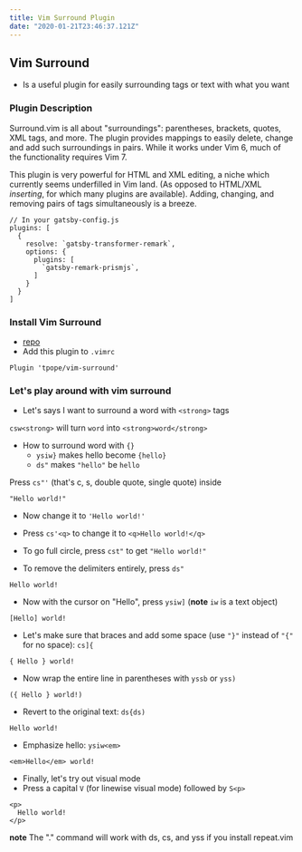 ```yaml
---
title: Vim Surround Plugin
date: "2020-01-21T23:46:37.121Z"
---
```


## Vim Surround
* Is a useful plugin for easily surrounding tags or text with what you want

### Plugin Description
Surround.vim is all about "surroundings": parentheses, brackets, quotes, XML tags, and more.  The plugin provides mappings to easily delete, change and add such surroundings in pairs.  While it works under Vim 6, much of the functionality requires Vim 7.

This plugin is very powerful for HTML and XML editing, a niche which currently seems underfilled in Vim land.  (As opposed to HTML/XML *inserting*, for which many plugins are available).  Adding, changing, and removing pairs of tags simultaneously is a breeze.

```javascript{numberLines: 5}
// In your gatsby-config.js
plugins: [
  {
    resolve: `gatsby-transformer-remark`,
    options: {
      plugins: [
        `gatsby-remark-prismjs`,
      ]
    }
  }
]
```

### Install Vim Surround
* [repo](http://github.com/tpope/vim-surround)
* Add this plugin to `.vimrc`

`Plugin 'tpope/vim-surround'`

### Let's play around with vim surround
* Let's says I want to surround a word with `<strong>` tags

`csw<strong>` will turn `word` into `<strong>word</strong>`

* How to surround word with `{}`
  - `ysiw}` makes hello become `{hello}`
  - `ds"` makes `"hello"` be `hello`


Press `cs"'` (that's c, s, double quote, single quote) inside

```
"Hello world!"
```

* Now change it to `'Hello world!'`

* Press `cs'<q>` to change it to `<q>Hello world!</q>`

* To go full circle, press `cst"` to get `"Hello world!"`

* To remove the delimiters entirely, press `ds"` 

`Hello world!`

* Now with the cursor on "Hello", press `ysiw]` (**note** `iw` is a text object)

`[Hello] world!`

* Let's make sure that braces and add some space (use `"}"` instead of `"{"` for no space): `cs]{`

`{ Hello } world!`

* Now wrap the entire line in parentheses with `yssb` or `yss)`

`({ Hello } world!)`

* Revert to the original text: `ds{ds)`

`Hello world!`

* Emphasize hello: `ysiw<em>`

`<em>Hello</em> world!`

* Finally, let's try out visual mode
* Press a capital `V` (for linewise visual mode)
followed by `S<p>`

```
<p>
  Hello world!
</p>
```

**note** The "." command will work with ds, cs, and yss if you install repeat.vim

